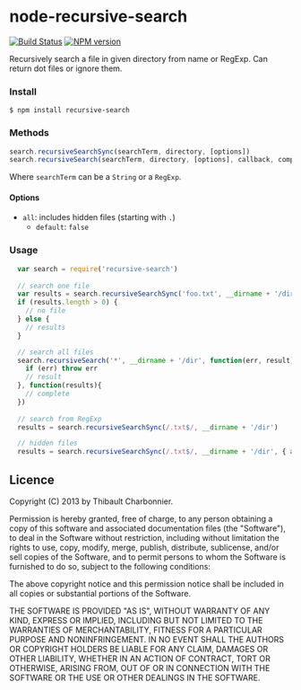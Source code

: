 # node-recursive-search

[![Build Status](https://api.travis-ci.org/thibaultCha/node-recursive-search.png)](https://travis-ci.org/thibaultCha/node-recursive-search) [![NPM version](https://badge.fury.io/js/recursive-search.png)](http://badge.fury.io/js/recursive-search)

Recursively search a file in given directory from name or RegExp. Can return dot files or ignore them.

### Install

```
$ npm install recursive-search
```

### Methods

```javascript
search.recursiveSearchSync(searchTerm, directory, [options])
search.recursiveSearch(searchTerm, directory, [options], callback, complete)
```

Where `searchTerm` can be a `String` or a `RegExp`.

#### Options

- `all`: includes hidden files (starting with `.`)
    - `default`: `false`

### Usage

```javascript
  var search = require('recursive-search')
  
  // search one file
  var results = search.recursiveSearchSync('foo.txt', __dirname + '/dir')
  if (results.length > 0) {
    // no file
  } else {
    // results
  }

  // search all files
  search.recursiveSearch('*', __dirname + '/dir', function(err, result){
    if (err) throw err
    // result
  }, function(results){
    // complete
  })
  
  // search from RegExp
  results = search.recursiveSearchSync(/.txt$/, __dirname + '/dir')

  // hidden files
  results = search.recursiveSearchSync(/.txt$/, __dirname + '/dir', { all: true }) // return hidden files
```

## Licence

Copyright (C) 2013 by Thibault Charbonnier.

Permission is hereby granted, free of charge, to any person obtaining a copy of this software and associated documentation files (the "Software"), to deal in the Software without restriction, including without limitation the rights to use, copy, modify, merge, publish, distribute, sublicense, and/or sell copies of the Software, and to permit persons to whom the Software is furnished to do so, subject to the following conditions:

The above copyright notice and this permission notice shall be included in all copies or substantial portions of the Software.

THE SOFTWARE IS PROVIDED "AS IS", WITHOUT WARRANTY OF ANY KIND, EXPRESS OR IMPLIED, INCLUDING BUT NOT LIMITED TO THE WARRANTIES OF MERCHANTABILITY, FITNESS FOR A PARTICULAR PURPOSE AND NONINFRINGEMENT. IN NO EVENT SHALL THE AUTHORS OR COPYRIGHT HOLDERS BE LIABLE FOR ANY CLAIM, DAMAGES OR OTHER LIABILITY, WHETHER IN AN ACTION OF CONTRACT, TORT OR OTHERWISE, ARISING FROM, OUT OF OR IN CONNECTION WITH THE SOFTWARE OR THE USE OR OTHER DEALINGS IN THE SOFTWARE.
